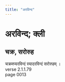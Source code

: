 ```yaml
---
title: "अरविन्द"
---
```


# अरविन्द; क्ली
## चक्र, सरोरुह
चक्रमप्यरविन्दं स्यादरविन्दं सरोरुहम् ।<br />verse 2.1.1.79<br />page 0013


